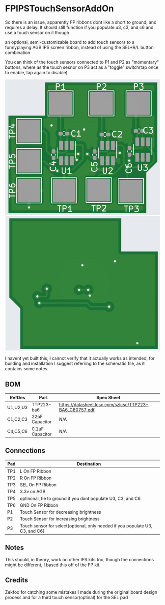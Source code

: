 # FPIPSTouchSensorAddOn
So there is an issue, apparently FP ribbons dont like a short to ground, and requires a delay. It should still function if you populate u3, c3, and c6 and use a touch sensor on it though

an optional, semi-customizable board to add touch sensors to a funnyplaying AGB IPS screen ribbon, instead of using the SEL+R/L button combination

You can think of the touch sensors connected to P1 and P2 as "momentary" buttons, where as the touch sesnor on P3 act as a "toggle" switch(tap once to enable, tap again to disable)

![PCB_FRONT](images/pcb_front.png)
![PCB_BACK](images/pcb_back.png)

I havent yet built this, I cannot verify that it actually works as intended, for building and installation I suggest referring to the schematic file, as it contains some notes.

## BOM

| RefDes | Part | Spec Sheet|
|--------|-----|------------|
|U1,U2,U3|TTP223-ba6| https://datasheet.lcsc.com/szlcsc/TTP223-BA6_C80757.pdf |
|C1,C2,C3|22pF Capacitor| N/A |
|C4,C5,C6|0.1uF Capacitor| N/A|


## Connections
| Pad |  Destination  |
|-----|---------------|
| TP1 | L On FP Ribbon|
| TP2 | R On FP Ribbon|
| TP3 | SEL On FP Ribbon|
| TP4 | 3.3v on AGB |
| TP5 | optinonal, tie to ground if you dont populate U3, C3, and C6 |
| TP6 | GND On FP Ribbon |
| P1 | Touch Sensor for decreasing brightness |
| P2 | Touch Sensor for increasing brightness |
| P3 | Touch sensor for select(optional, only needed if you populate U3, C3, and C6) |

## Notes
This should, in theory, work on other IPS kits too, though the connections might be different, I based this off of the FP kit.

## Credits
Zekfoo for catching some mistakes I made during the original board design process and for a third touch sensor(optinal) for the SEL pad
